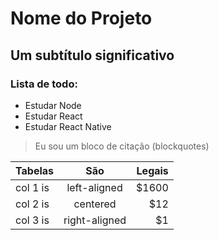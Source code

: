 # Nome do Projeto
## Um subtítulo significativo

### Lista de todo:
- Estudar Node
- Estudar React 
- Estudar React Native

> Eu sou um bloco de citação (blockquotes)

| Tabelas  |      São      |  Legais |
|----------|:-------------:|------:|
| col 1 is |  left-aligned | $1600 |
| col 2 is |    centered   |   $12 |
| col 3 is | right-aligned |    $1 |